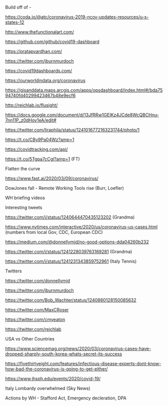 
Build off of -

https://coda.io/@atc/coronavirus-2019-ncov-updates-resources/u-s-states-12

http://www.thefunctionalart.com/

https://github.com/github/covid19-dashboard

https://pratapvardhan.com/

https://twitter.com/jburnmurdoch

https://covid19dashboards.com/

https://ourworldindata.org/coronavirus

https://gisanddata.maps.arcgis.com/apps/opsdashboard/index.html#/bda7594740fd40299423467b48e9ecf6

http://reichlab.io/flusight/

https://docs.google.com/document/d/13JfRRw1GEIKz4JCde8WcQBCHnu-7nn11P_z0dHov1eA/edit#

https://twitter.com/liraphila/status/1241016772163231744/photo/1

https://t.co/CBy9Pa04Wz?amp=1

https://covidtracking.com/api/

https://t.co/5Tgpa7cCgl?amp=1 (FT)

Flatten the curve

https://www.fast.ai/2020/03/09/coronavirus/

DowJones fall - Remote Working Tools rise (Burr, Loefler)

WH briefing videos

Interesting tweets

https://twitter.com/i/status/1240644470435123202 (Grandma)

https://www.nytimes.com/interactive/2020/us/coronavirus-us-cases.html (numbers from local Gov, CDC, European CDC)

https://medium.com/@donnellymjd/no-good-options-dda04260b232

https://twitter.com/i/status/1241228039763169281 (Grandma)

https://twitter.com/i/status/1241231343859752961 (Italy Tennis)

Twitters

https://twitter.com/donnellymjd

https://twitter.com/jburnmurdoch

https://twitter.com/Bob_Wachter/status/1240860128150085632

https://twitter.com/MaxCRoser

https://twitter.com/cmyeaton

https://twitter.com/reichlab

USA vs Other Countries

https://www.sciencemag.org/news/2020/03/coronavirus-cases-have-dropped-sharply-south-korea-whats-secret-its-success

https://fivethirtyeight.com/features/infectious-disease-experts-dont-know-how-bad-the-coronavirus-is-going-to-get-either/

https://www.jhsph.edu/events/2020/covid-19/

Italy Lombardy overwhelmed (Sky News)

Actions by WH - Stafford Act, Emergency decleration, DPA

